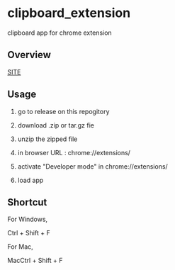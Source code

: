# clipboard_extension

clipboard app for chrome extension


## Overview

[SITE](https://ghk829.github.io/whitecross.github.com//clipboard_extension/)


## Usage

1. go to release on this repogitory

2. download .zip or tar.gz fie

3. unzip the zipped file

4. in browser URL : chrome://extensions/

5. activate "Developer mode" in chrome://extensions/

6. load app



## Shortcut

For Windows,

Ctrl + Shift + F

For Mac,

MacCtrl + Shift + F
